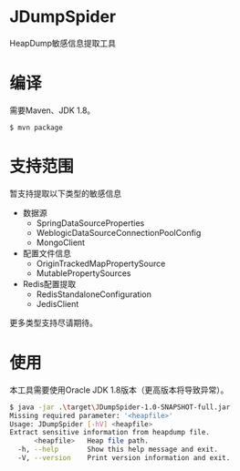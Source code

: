 # JDumpSpider
HeapDump敏感信息提取工具

# 编译
需要Maven、JDK 1.8。
```
$ mvn package
```
# 支持范围

暂支持提取以下类型的敏感信息

- 数据源
    - SpringDataSourceProperties
    - WeblogicDataSourceConnectionPoolConfig
    - MongoClient
- 配置文件信息
    - OriginTrackedMapPropertySource
    - MutablePropertySources
- Redis配置提取
    - RedisStandaloneConfiguration
    - JedisClient

更多类型支持尽请期待。

# 使用

本工具需要使用Oracle JDK 1.8版本（更高版本将导致异常）。

```sh
$ java -jar .\target\JDumpSpider-1.0-SNAPSHOT-full.jar                  
Missing required parameter: '<heapfile>'
Usage: JDumpSpider [-hV] <heapfile>                   
Extract sensitive information from heapdump file.     
      <heapfile>   Heap file path.                    
  -h, --help       Show this help message and exit.   
  -V, --version    Print version information and exit.

```
